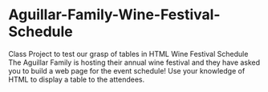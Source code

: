 # Aguillar-Family-Wine-Festival-Schedule
Class Project to test our grasp of tables in HTML
Wine Festival Schedule
The Aguillar Family is hosting their annual wine festival and they have asked you to build a web page for the event schedule! Use your knowledge of HTML to display a table to the attendees.
